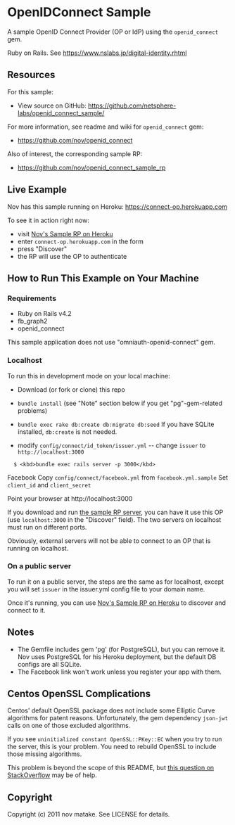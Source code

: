 # OpenIDConnect Sample

A sample OpenID Connect Provider (OP or IdP) using the `openid_connect` gem.

Ruby on Rails. See https://www.nslabs.jp/digital-identity.rhtml

## Resources

For this sample:
 * View source on GitHub:   https://github.com/netsphere-labs/openid_connect_sample/


For more information, see readme and wiki for `openid_connect` gem:

* https://github.com/nov/openid_connect


Also of interest, the corresponding sample RP:

* https://github.com/nov/openid_connect_sample_rp


## Live Example

Nov has this sample running on Heroku: https://connect-op.herokuapp.com

To see it in action right now:

* visit [Nov's Sample RP on Heroku](https://connect-rp.herokuapp.com)
* enter `connect-op.herokuapp.com` in the form
* press "Discover"
* the RP will use the OP to authenticate


## How to Run This Example on Your Machine

### Requirements

 - Ruby on Rails v4.2
 - fb_graph2
 - openid_connect

This sample application does not use "omniauth-openid-connect" gem.


### Localhost

To run this in development mode on your local machine:

* Download (or fork or clone) this repo
* `bundle install` (see "Note" section below if you get "pg"-gem-related problems)
* `bundle exec rake db:create db:migrate db:seed`
  If you have SQLite installed, `db:create` is not needed.

* modify `config/connect/id_token/issuer.yml` -- change `issuer` to `http://localhost:3000`
```
  $ <kbd>bundle exec rails server -p 3000</kbd>
```

Facebook
   Copy `config/connect/facebook.yml` from `facebook.yml.sample`
   Set `client_id` and `client_secret`
   
Point your browser at http://localhost:3000

If you download and run [the sample RP server](https://connect-rp.herokuapp.com),
you can have it use this OP (use `localhost:3000` in the "Discover" field).
The two servers on localhost must run on different ports.

Obviously, external servers will not be able to connect to an OP that is running on localhost.


### On a public server

To run it on a public server, the steps are the same as for localhost, except
you will set `issuer` in the issuer.yml config file to your domain name.

Once it's running, you can use [Nov's Sample RP on Heroku](https://connect-rp.herokuapp.com)
to discover and connect to it.


## Notes

* The Gemfile includes gem 'pg' (for PostgreSQL), but you can remove it.
  Nov uses PostgreSQL for his Heroku deployment, but the default DB configs are all SQLite.
* The Facebook link won't work unless you register your app with them.


## Centos OpenSSL Complications

Centos' default OpenSSL package does not include some Elliptic Curve algorithms for patent reasons.
Unfortunately, the gem dependency `json-jwt` calls on one of those excluded algorithms.

If you see `uninitialized constant OpenSSL::PKey::EC` when you try to run the server,
this is your problem. You need to rebuild OpenSSL to include those missing algorithms.

This problem is beyond the scope of this README, but
[this question on StackOverflow](http://stackoverflow.com/questions/32790297/uninitialized-constant-opensslpkeyec-from-ruby-on-centos/32790298#32790298)
may be of help.


## Copyright

Copyright (c) 2011 nov matake. See LICENSE for details.
